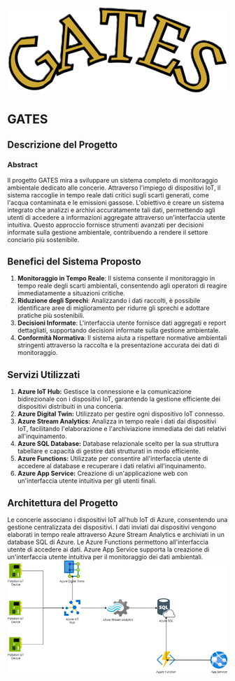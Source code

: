 <p align="center">
  <img src="images/GATES.png">
</p>

# GATES

## Descrizione del Progetto

### Abstract
Il progetto GATES mira a sviluppare un sistema completo di monitoraggio ambientale dedicato alle concerie. Attraverso l'impiego di dispositivi IoT, il sistema raccoglie in tempo reale dati critici sugli scarti generati, come l'acqua contaminata e le emissioni gassose. L'obiettivo è creare un sistema integrato che analizzi e archivi accuratamente tali dati, permettendo agli utenti di accedere a informazioni aggregate attraverso un'interfaccia utente intuitiva. Questo approccio fornisce strumenti avanzati per decisioni informate sulla gestione ambientale, contribuendo a rendere il settore conciario più sostenibile.

## Benefici del Sistema Proposto

1. **Monitoraggio in Tempo Reale**: Il sistema consente il monitoraggio in tempo reale degli scarti ambientali, consentendo agli operatori di reagire immediatamente a situazioni critiche.
2. **Riduzione degli Sprechi**: Analizzando i dati raccolti, è possibile identificare aree di miglioramento per ridurre gli sprechi e adottare pratiche più sostenibili.
3. **Decisioni Informate**: L'interfaccia utente fornisce dati aggregati e report dettagliati, supportando decisioni informate sulla gestione ambientale.
4. **Conformità Normativa**: Il sistema aiuta a rispettare normative ambientali stringenti attraverso la raccolta e la presentazione accurata dei dati di monitoraggio.

## Servizi Utilizzati

1. **Azure IoT Hub:** Gestisce la connessione e la comunicazione bidirezionale con i dispositivi IoT, garantendo la gestione efficiente dei dispositivi distribuiti in una conceria.
2. **Azure Digital Twin:** Utilizzato per gestire ogni dispositivo IoT connesso.
3. **Azure Stream Analytics:** Analizza in tempo reale i dati dai dispositivi IoT, facilitando l'elaborazione e l'archiviazione immediata dei dati relativi all'inquinamento.
4. **Azure SQL Database:** Database relazionale scelto per la sua struttura tabellare e capacità di gestire dati strutturati in modo efficiente.
5. **Azure Functions:** Utilizzate per consentire all'interfaccia utente di accedere al database e recuperare i dati relativi all'inquinamento.
6. **Azure App Service:** Creazione di un'applicazione web con un'interfaccia utente intuitiva per gli utenti finali.

## Architettura del Progetto

Le concerie associano i dispositivi IoT all'hub IoT di Azure, consentendo una gestione centralizzata dei dispositivi. I dati inviati dai dispositivi vengono elaborati in tempo reale attraverso Azure Stream Analytics e archiviati in un database SQL di Azure. Le Azure Functions permettono all'interfaccia utente di accedere ai dati. Azure App Service supporta la creazione di un'interfaccia utente intuitiva per il monitoraggio dei dati ambientali.
![Architettura proposta](images/Tanneries.png)
